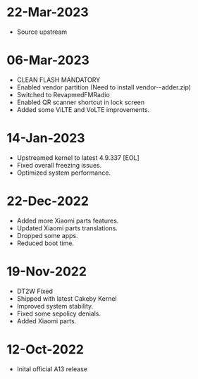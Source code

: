# 22-Mar-2023
- Source upstream

# 06-Mar-2023
- CLEAN FLASH MANDATORY
- Enabled vendor partition (Need to install vendor--adder.zip)
- Switched to RevapmedFMRadio
- Enabled QR scanner shortcut in lock screen 
- Added some ViLTE and VoLTE improvements.

# 14-Jan-2023
- Upstreamed kernel to latest 4.9.337 [EOL]
- Fixed overall freezing issues.
- Optimized system performance.

# 22-Dec-2022
- Added more Xiaomi parts features.
- Updated Xiaomi parts translations.
- Dropped some apps.
- Reduced boot time.

# 19-Nov-2022
- DT2W Fixed
- Shipped with latest Cakeby Kernel
- Improved system stability.
- Fixed some sepolicy denials.
- Added Xiaomi parts.

# 12-Oct-2022
- Inital official A13 release


